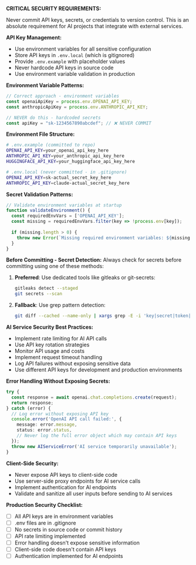 **CRITICAL SECURITY REQUIREMENTS:**

Never commit API keys, secrets, or credentials to version control. This is an absolute requirement for AI projects that integrate with external services.

**API Key Management:**
- Use environment variables for all sensitive configuration
- Store API keys in `.env.local` (which is gitignored)
- Provide `.env.example` with placeholder values
- Never hardcode API keys in source code
- Use environment variable validation in production

**Environment Variable Patterns:**
```typescript
// Correct approach - environment variables
const openaiApiKey = process.env.OPENAI_API_KEY;
const anthropicApiKey = process.env.ANTHROPIC_API_KEY;

// NEVER do this - hardcoded secrets
const apiKey = "sk-1234567890abcdef"; // ❌ NEVER COMMIT
```

**Environment File Structure:**
```bash
# .env.example (committed to repo)
OPENAI_API_KEY=your_openai_api_key_here
ANTHROPIC_API_KEY=your_anthropic_api_key_here
HUGGINGFACE_API_KEY=your_huggingface_api_key_here

# .env.local (never committed - in .gitignore)
OPENAI_API_KEY=sk-actual_secret_key_here
ANTHROPIC_API_KEY=claude-actual_secret_key_here
```

**Secret Validation Patterns:**
```typescript
// Validate environment variables at startup
function validateEnvironment() {
  const requiredEnvVars = ['OPENAI_API_KEY'];
  const missing = requiredEnvVars.filter(key => !process.env[key]);
  
  if (missing.length > 0) {
    throw new Error(`Missing required environment variables: ${missing.join(', ')}`);
  }
}
```

**Before Committing - Secret Detection:**
Always check for secrets before committing using one of these methods:

1. **Preferred**: Use dedicated tools like gitleaks or git-secrets:
   ```bash
   gitleaks detect --staged
   git secrets --scan
   ```

2. **Fallback**: Use grep pattern detection:
   ```bash
   git diff --cached --name-only | xargs grep -E -i 'key|secret|token|password|aws_|access[_-]?key|private[_-]?key|client[_-]?id|client[_-]?secret'
   ```

**AI Service Security Best Practices:**
- Implement rate limiting for AI API calls
- Use API key rotation strategies
- Monitor API usage and costs
- Implement request timeout handling
- Log API failures without exposing sensitive data
- Use different API keys for development and production environments

**Error Handling Without Exposing Secrets:**
```typescript
try {
  const response = await openai.chat.completions.create(request);
  return response;
} catch (error) {
  // Log error without exposing API key
  console.error('OpenAI API call failed:', {
    message: error.message,
    status: error.status,
    // Never log the full error object which may contain API keys
  });
  throw new AIServiceError('AI service temporarily unavailable');
}
```

**Client-Side Security:**
- Never expose API keys to client-side code
- Use server-side proxy endpoints for AI service calls
- Implement authentication for AI endpoints
- Validate and sanitize all user inputs before sending to AI services

**Production Security Checklist:**
- [ ] All API keys are in environment variables
- [ ] .env files are in .gitignore
- [ ] No secrets in source code or commit history
- [ ] API rate limiting implemented
- [ ] Error handling doesn't expose sensitive information
- [ ] Client-side code doesn't contain API keys
- [ ] Authentication implemented for AI endpoints